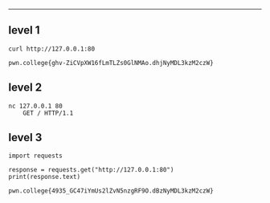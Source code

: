 
---

## level 1 

```
curl http://127.0.0.1:80
```

`pwn.college{ghv-ZiCVpXW16fLmTLZs0GlNMAo.dhjNyMDL3kzM2czW}`

## level 2

```
nc 127.0.0.1 80
	GET / HTTP/1.1
```

## level 3

```
import requests

response = requests.get("http://127.0.0.1:80")
print(response.text)
```

`pwn.college{4935_GC47iYmUs2lZvN5nzgRF9O.dBzNyMDL3kzM2czW}`
